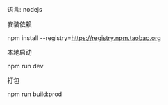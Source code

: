 语言: nodejs

安装依赖

npm install --registry=https://registry.npm.taobao.org


本地启动

npm run dev

打包

npm run build:prod
